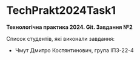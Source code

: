 # TechPrakt2024Task1
**Технологічна практика 2024. Git. Завдання №2**

Список студентів, які виконали завдання:
* Чмут Дмитро Костянтинович, група ІПЗ-22-4
